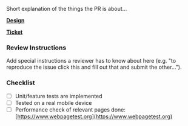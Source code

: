 Short explanation of the things the PR is about...

**[Design](<https://www.figma.com/file/cTsLEh7GONivtewaYwF2EY/Client-first-Template-7-(NGO)-(Community)>)**

**[Ticket](url)**

### Review Instructions

Add special instructions a reviewer has to know about here (e.g. "to reproduce the issue click this and fill out that and submit the other...").

### Checklist

- [ ] Unit/feature tests are implemented
- [ ] Tested on a real mobile device
- [ ] Performance check of relevant pages done: [https://www.webpagetest.org](https://www.webpagetest.org)
